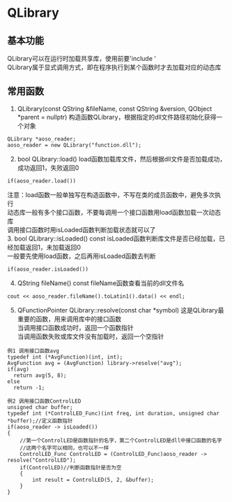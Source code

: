 # QLibrary

## 基本功能
QLibrary可以在运行时加载共享库，使用前要'include <QLibrary>'  
QLibrary属于显式调用方式，即在程序执行到某个函数时才去加载对应的动态库  


## 常用函数
1. QLibrary(const QString &fileName, const QString &version, QObject \*parent = nullptr)
构造函数QLibrary，根据指定的dll文件路径初始化获得一个对象  
```
QLibrary *aoso_reader;
aoso_reader = new QLibrary("function.dll");
```
2. bool QLibrary::load()
load函数加载库文件，然后根据dll文件是否加载成功，成功返回1，失败返回0  
```
if(aoso_reader.load())
```
注意：load函数一般单独写在构造函数中，不写在类的成员函数中，避免多次执行  
动态库一般有多个接口函数，不要每调用一个接口函数用load函数加载一次动态库  
调用接口函数时用isLoaded函数判断加载状态就可以了  
3. bool QLibrary::isLoaded() const
isLoaded函数判断库文件是否已经加载，已经加载返回1，未加载返回0  
一般要先使用load函数，之后再用isLoaded函数去判断  
```
if(aoso_reader.isLoaded())
```
4. QString fileName() const
fileName函数查看当前的dll文件名  
```
cout << aoso_reader.fileName().toLatin1().data() << endl;
```
5. QFunctionPointer QLibrary::resolve(const char \*symbol)
这是QLibrary最重要的函数，用来调用库中的接口函数  
当调用接口函数成功时，返回一个函数指针  
当调用函数失败或库文件没有加载时，返回一个空指针  
```
例1 调用接口函数avg
typedef int (*AvgFunction)(int, int);
AvgFunction avg = (AvgFunction) library->resolve("avg");
if(avg)
  return avg(5, 8);
else
  return -1;
```
```
例2 调用接口函数ControlLED
unsigned char buffer;
typedef int (*ControlLED_Func)(int freq, int duration, unsigned char *buffer);//定义函数指针
if(aoso_reader -> isLoaded())
{
	//第一个ControlLED是函数指针的名字，第二个ControlLED是dll中接口函数的名字
	//这两个名字可以相同，也可以不一样
    ControlLED_Func ControlLED = (ControlLED_Func)aoso_reader -> resolve("ControlLED");
    if(ControlLED)//判断函数指针是否为空
    {
        int result = ControlLED(5, 2, &buffer);
    }
}
```
